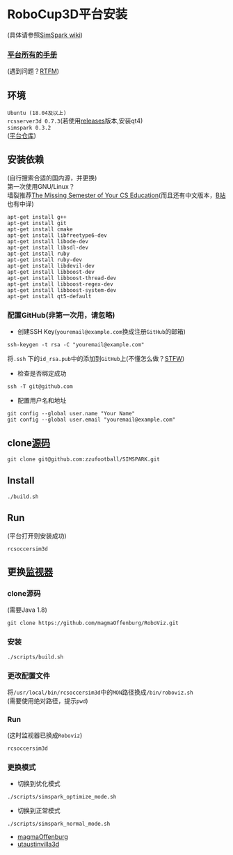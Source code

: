 # RoboCup3D平台安装 
(具体请参照[SimSpark wiki](https://gitlab.com/robocup-sim/SimSpark/-/wikis/Installation-on-Linux))
### [平台所有的手册](https://gitlab.com/robocup-sim/SimSpark/-/wikis/pages)
(遇到问题？[RTFM](https://en.wikipedia.org/wiki/RTFM))
## 环境
`Ubuntu (18.04及以上)`<br>
`rcsserver3d 0.7.3`(若使用[releases](https://gitlab.com/robocup-sim/SimSpark/-/releases)版本,安装qt4)<br>
`simspark 0.3.2`<br>
([平台仓库](https://gitlab.com/robocup-sim))

## 安装依赖
(自行搜索合适的国内源，并更换)<br>
第一次使用GNU/Linux？<br>
墙裂推荐[The Missing Semester of Your CS Education](https://missing.csail.mit.edu/)(而且还有中文版本，[B站](https://space.bilibili.com/1010983811?spm_id_from=333.788.b_765f7570696e666f.1)也有中译)
```
apt-get install g++
apt-get install git
apt-get install cmake
apt-get install libfreetype6-dev
apt-get install libode-dev
apt-get install libsdl-dev
apt-get install ruby
apt-get install ruby-dev
apt-get install libdevil-dev
apt-get install libboost-dev
apt-get install libboost-thread-dev
apt-get install libboost-regex-dev
apt-get install libboost-system-dev
apt-get install qt5-default
```

### 配置GitHub(非第一次用，请忽略)
* 创建SSH Key(`youremail@example.com`换成注册`GitHub`的邮箱)
```
ssh-keygen -t rsa -C "youremail@example.com"
```
将`.ssh`    下的`id_rsa.pub`中的添加到`GitHub`上(不懂怎么做？[STFW](https://en.wikipedia.org/wiki/RTFM))
* 检查是否绑定成功
```
ssh -T git@github.com
```
* 配置用户名和地址
```
git config --global user.name "Your Name"
git config --global user.email "youremail@example.com"
```

## clone[源码](https://gitlab.com/robocup-sim/SimSpark)
```
git clone git@github.com:zzufootball/SIMSPARK.git
```
## Install
```
./build.sh
```
## Run
(平台打开则安装成功)
```
rcsoccersim3d
```
## 更换[监视器](https://github.com/magmaOffenburg/RoboViz)
### clone源码
(需要Java 1.8)
```
git clone https://github.com/magmaOffenburg/RoboViz.git
```
### 安装
```
./scripts/build.sh
```
### 更改配置文件
将`/usr/local/bin/rcsoccersim3d`中的`MON`路径换成`/bin/roboviz.sh`<br>
(需要使用绝对路径，提示`pwd`)

### Run
(这时监视器已换成`Roboviz`)
```
rcsoccersim3d
```

### 更换模式
* 切换到优化模式
```
./scripts/simspark_optimize_mode.sh
```
* 切换到正常模式
```
./scripts/simspark_normal_mode.sh  
```

* [magmaOffenburg](https://github.com/magmaOffenburg)
* [utaustinvilla3d](https://github.com/LARG/utaustinvilla3d)